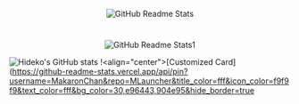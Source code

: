 <p align="center">
 <img src="https://media.discordapp.net/attachments/969461028138147891/1101841255287238766/Rounded_20230429_210321.png?width=1439&height=479" align="center" alt="GitHub Readme Stats" />
 
#
 
<p align="center">
 <img src="https://media.discordapp.net/attachments/969461028138147891/1101847631468179466/Rounded_20230429_212837.png?width=1439&height=197" align="center" alt="GitHub Readme Stats1" />

![Hideko's GitHub stats](https://github-readme-stats.vercel.app/api?username=Hideko-Dev&show_icons=true&theme=dracula&bg_color=30,6f00ff,22234d&title_color=fff&text_color=fff&hide_border=true)
!<align="center">[Customized Card](https://github-readme-stats.vercel.app/api/pin?username=MakaronChan&repo=MLauncher&title_color=fff&icon_color=f9f9f9&text_color=fff&bg_color=30,e96443,904e95&hide_border=true
